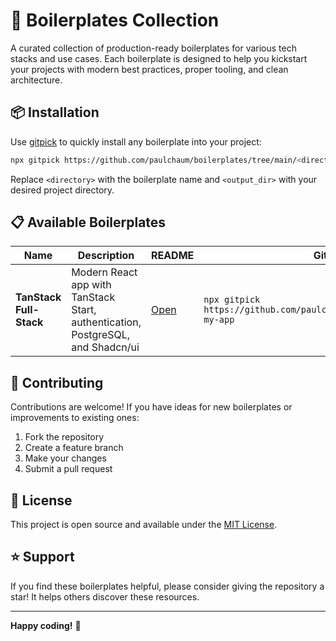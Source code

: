 # 🚀 Boilerplates Collection

A curated collection of production-ready boilerplates for various tech stacks and use cases. Each boilerplate is designed to help you kickstart your projects with modern best practices, proper tooling, and clean architecture.

## 📦 Installation

Use [gitpick](https://github.com/GitPick/gitpick) to quickly install any boilerplate into your project:

```bash
npx gitpick https://github.com/paulchaum/boilerplates/tree/main/<directory> <output_dir>
```

Replace `<directory>` with the boilerplate name and `<output_dir>` with your desired project directory.

## 📋 Available Boilerplates

| Name | Description | README | GitPick Command |
|------|-------------|--------|-----------------|
| **TanStack Full-Stack** | Modern React app with TanStack Start, authentication, PostgreSQL, and Shadcn/ui | [Open](./tanstack/README.md) | `npx gitpick https://github.com/paulchaum/boilerplates/tree/main/tanstack my-app` |


## 🤝 Contributing

Contributions are welcome! If you have ideas for new boilerplates or improvements to existing ones:

1. Fork the repository
2. Create a feature branch
3. Make your changes
4. Submit a pull request

## 📄 License

This project is open source and available under the [MIT License](LICENSE).

## ⭐ Support

If you find these boilerplates helpful, please consider giving the repository a star! It helps others discover these resources.

---

**Happy coding!** 🎉
